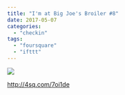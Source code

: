 ```yaml
---
title: "I'm at Big Joe's Broiler #8"
date: 2017-05-07
categories: 
  - "checkin"
tags: 
  - "foursquare"
  - "ifttt"
---
```


![](images/2paqyEb)  
  
http://4sq.com/7oi1de
